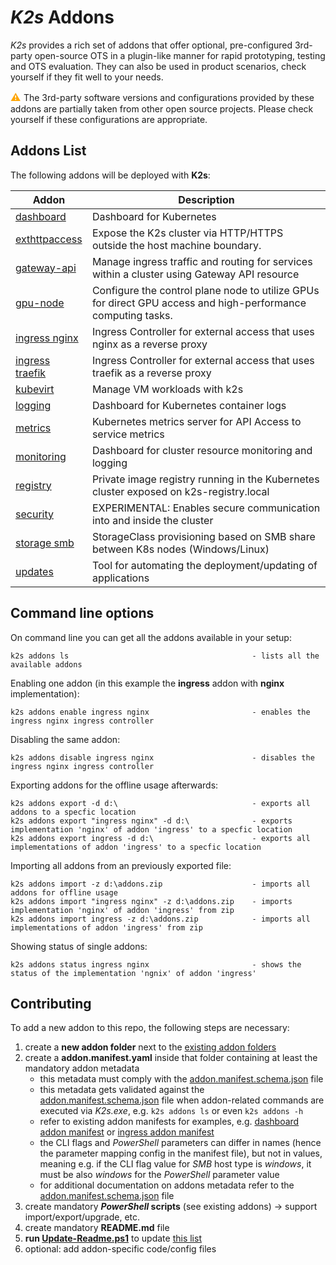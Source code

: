 <!--
SPDX-FileCopyrightText: © 2023 Siemens Healthcare GmbH

SPDX-License-Identifier: MIT
-->

# *K2s* Addons
*K2s* provides a rich set of addons that offer optional, pre-configured 3rd-party open-source OTS in a plugin-like manner for rapid prototyping, testing and OTS evaluation. They can also be used in product scenarios, check yourself if they fit well to your needs.

<span style="color:orange;font-size:medium">**⚠** </span> The 3rd-party software versions and configurations provided by these addons are partially taken from other open source projects. Please check yourself if these configurations are appropriate.

## Addons List
The following addons will be deployed with **K2s**:

<!-- GENERATED! Use the script Update-Readme.ps1 to update the following section -->
<!-- addons-list-start -->
|Addon|Description|
|---|---|
| [dashboard](./dashboard/README.md) | Dashboard for Kubernetes | 
| [exthttpaccess](./exthttpaccess/README.md) | Expose the K2s cluster via HTTP/HTTPS outside the host machine boundary. | 
| [gateway-api](./gateway-api/README.md) | Manage ingress traffic and routing for services within a cluster using Gateway API resource | 
| [gpu-node](./gpu-node/README.md) | Configure the control plane node to utilize GPUs for direct GPU access and high-performance computing tasks. | 
| [ingress nginx](./ingress/nginx/README.md) | Ingress Controller for external access that uses nginx as a reverse proxy | 
| [ingress traefik](./ingress/traefik/README.md) | Ingress Controller for external access that uses traefik as a reverse proxy | 
| [kubevirt](./kubevirt/README.md) | Manage VM workloads with k2s | 
| [logging](./logging/README.md) | Dashboard for Kubernetes container logs | 
| [metrics](./metrics/README.md) | Kubernetes metrics server for API Access to service metrics | 
| [monitoring](./monitoring/README.md) | Dashboard for cluster resource monitoring and logging | 
| [registry](./registry/README.md) | Private image registry running in the Kubernetes cluster exposed on k2s-registry.local | 
| [security](./security/README.md) | EXPERIMENTAL: Enables secure communication into and inside the cluster | 
| [storage smb](./storage/smb/README.md) | StorageClass provisioning based on SMB share between K8s nodes (Windows/Linux) | 
| [updates](./updates/README.md) | Tool for automating the deployment/updating of applications | 
<!-- addons-list-end -->

## Command line options

On command line you can get all the addons available in your setup:
```
k2s addons ls                                         - lists all the available addons
```
Enabling one addon (in this example the **ingress** addon with **nginx** implementation):
```
k2s addons enable ingress nginx                       - enables the ingress nginx ingress controller
```
Disabling the same addon:
```
k2s addons disable ingress nginx                      - disables the ingress nginx ingress controller
```
Exporting addons for the offline usage afterwards:
```
k2s addons export -d d:\                              - exports all addons to a specfic location 
k2s addons export "ingress nginx" -d d:\              - exports implementation 'nginx' of addon 'ingress' to a specfic location 
k2s addons export ingress -d d:\                      - exports all implementations of addon 'ingress' to a specfic location 
```
Importing all addons from an previously exported file:
```
k2s addons import -z d:\addons.zip                    - imports all addons for offline usage 
k2s addons import "ingress nginx" -z d:\addons.zip    - imports implementation 'nginx' of addon 'ingress' from zip 
k2s addons import ingress -z d:\addons.zip            - imports all implementations of addon 'ingress' from zip 
```
Showing status of single addons:
```
k2s addons status ingress nginx                       - shows the status of the implementation 'ngnix' of addon 'ingress'
```

## Contributing
To add a new addon to this repo, the following steps are necessary:
1. create a **new addon folder** next to the [existing addon folders](./)
2. create a **addon.manifest.yaml** inside that folder containing at least the mandatory addon metadata
   - this metadata must comply with the [addon.manifest.schema.json](addon.manifest.schema.json) file
   - this metadata gets validated against the [addon.manifest.schema.json](addon.manifest.schema.json) file when addon-related commands are executed via *K2s.exe*, e.g. `k2s addons ls` or even `k2s addons -h`
   - refer to existing addon manifests for examples, e.g. [dashboard addon manifest](./dashboard/addon.manifest.yaml) or [ingress addon manifest](./ingress/addon.manifest.yaml)
   - the CLI flags and *PowerShell* parameters can differ in names (hence the parameter mapping config in the manifest file), but not in values, meaning e.g. if the CLI flag value for *SMB* host type is *windows*, it must be also *windows* for the *PowerShell* parameter value
   - for additional documentation on addons metadata refer to the [addon.manifest.schema.json](addon.manifest.schema.json) file
3. create mandatory ***PowerShell* scripts** (see existing addons) -> support import/export/upgrade, etc.
4. create mandatory **README.md** file
5. **run [Update-Readme.ps1](./Update-Readme.ps1)** to update [this list](#addons-list)
6. optional: add addon-specific code/config files
